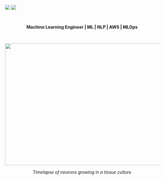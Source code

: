 
[<img src="https://img.shields.io/badge/-LinkedIn-blue?style=for-the-badge" />](https://www.linkedin.com/in/brandokoch/) 
[<img src="https://img.shields.io/badge/-Blog-red?style=for-the-badge" />](https://blog.brandokoch.com) 


<br>

<p align="center">
  <b>Machine Learning Engineer | ML | NLP | AWS | MLOps</b>
</p>


<br>

<p align="center">
  <img width="660" height="400" src="tenor.gif">
</p>

<p align="center">
  <i>Timelapse of neurons growing in a tissue culture</i>
</p>
